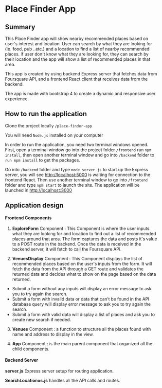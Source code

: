 # Place Finder App

## Summary

This Place Finder app will show nearby recommended places based on user's interest and location.
User can search by what they are looking for (ie. food, pub ..etc.) and a location to find a list of nearby recommended places.
If user don't know what they are looking for, they can search by their location and the app will show a list of recommended places in that area.

This app is created by using backend Express server that fetches data from Foursquare API, and a frontend React client that receives data from the backend.

The app is made with bootstrap 4 to create a dynamic and responsive user experience.


## How to run the application

Clone the project locally `/place-finder-app`

You will need `Node.js` installed on your computer

In order to run the application, you need two terminal windows opened. First, open a terminal window go into the project folder `/frontend` run `npm install`, then open another terminal window and go into `/backend` folder to `run npm install` to get the packages.

Go into `/backend` folder and type `node server.js` to start up the Express server, you will see [http://localhost:5000](http://localhost:5000) is waiting for connection to the frontend React. Then use another terminal window to go into `/frontend` folder and type `npm start` to launch the site. The application will be launched in [http://localhost:3000](http://localhost:3000)



## Application design

#### Frontend Components

1. **ExploreForm** Component : This Component is where the user inputs what they are looking for and location to find out a list of recommended places around that area. The form captures the data and posts it's value to a POST route in the backend. Once the data is received in the backend server, it will fetch to call the Foursquare API.

2. **VenuesDisplay** Component : This Component displays the list of recommended places based on the user's inputs from the form. It will fetch the data from the API through a GET route and validates the returned data and decides what to show on the page based on the data returned.

- Submit a form without any inputs will display an error message to ask you to try again the search.
- Submit a form with invalid data or data that can't be found in the API database query will display error message to ask you to try again the search.
- Submit a form with valid data will display a list of places and ask you to create new search if needed.

3. **Venues** Component : a function to structure all the places found with name and address to display in the view.

4. **App** Component : is the main parent component that organized all the child components.


#### Backend Server
**server.js** Express server setup for routing application.

**SearchLocationos.js** handles all the API calls and routes.





